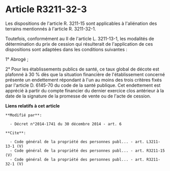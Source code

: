 # Article R3211-32-3

Les dispositions de l'article R. 3211-15 sont applicables à l'aliénation des terrains mentionnés à l'article R. 3211-32-1. 

Toutefois, conformément au II de l'article L. 3211-13-1, les modalités de détermination du prix de cession qui résulterait de
l'application de ces dispositions sont adaptées dans les conditions suivantes : 

1° Abrogé ; 

2° Pour les établissements publics de santé, ce taux global de décote est plafonné à 30 % dès que la situation financière de
l'établissement concerné présente un endettement répondant à l'un au moins des trois critères fixés par l'article D. 6145-70
du code de la santé publique. Cet endettement est apprécié à partir du compte financier du dernier exercice clos antérieur à
la date de la signature de la promesse de vente ou de l'acte de cession.

**Liens relatifs à cet article**

	**Modifié par**:

	  - Décret n°2014-1741 du 30 décembre 2014 - art. 6

	**Cite**:

	  - Code général de la propriété des personnes publ... - art. L3211-13-1 (V)
	  - Code général de la propriété des personnes publ... - art. R3211-15 (V)
	  - Code général de la propriété des personnes publ... - art. R3211-32-1 (V)
